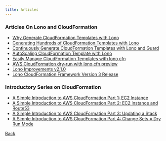 ```yaml
---
title: Articles
---
```


### Articles On Lono and CloudFormation

* [Why Generate CloudFormation Templates with Lono](https://blog.boltops.com/2017/04/09/why-generate-cloudformation-templates-with-lono)
* [Generating Hundreds of CloudFormation Templates with Lono](https://blog.boltops.com/2017/05/07/generating-hundreds-of-cloudformation-templates-with-lono)
* [Continuously Generate CloudFormation Templates with Lono and Guard](https://blog.boltops.com/2017/05/12/continuously-generate-cloudformation-templates-with-lono-and-guard)
* [AutoScaling CloudFormation Template with Lono](https://blog.boltops.com/2017/05/31/autoscaling-cloudformation-template-with-lono)
* [Easily Manage CloudFormation Templates with lono cfn](https://blog.boltops.com/2017/04/13/easily-manage-cloudformation-templates-with-lono-cfn)
* [AWS CloudFormation dry-run with lono cfn preview](https://blog.boltops.com/2017/04/23/aws-cloudformation-dry-run-with-lono-cfn-preview)
* [Lono Improvements v2.1.0](https://blog.boltops.com/2017/05/23/lono-improvements-v2-1-0)
* [Lono CloudFormation Framework Version 3 Release](https://blog.boltops.com/2017/08/28/lono-cloudformation-framework-version-3-release)

### Introductory Series on CloudFormation

* [A Simple Introduction to AWS CloudFormation Part 1: EC2 Instance
](https://blog.boltops.com/2017/03/06/a-simple-introduction-to-aws-cloudformation-part-1-ec2-instance)
* [A Simple Introduction to AWS CloudFormation Part 2: EC2 Instance and Route53
](https://blog.boltops.com/2017/03/20/a-simple-introduction-to-aws-cloudformation-part-2-ec2-instance-and-route53)
* [A Simple Introduction to AWS CloudFormation Part 3: Updating a Stack
](https://blog.boltops.com/2017/03/24/a-simple-introduction-to-aws-cloudformation-part-3-updating-a-stack)
* [A Simple Introduction to AWS CloudFormation Part 4: Change Sets = Dry Run Mode
](https://blog.boltops.com/2017/04/07/a-simple-introduction-to-aws-cloudformation-part-4-change-sets-dry-run-mode)

<a id="prev" class="btn btn-basic" href="{% link examples.md %}">Back</a>
